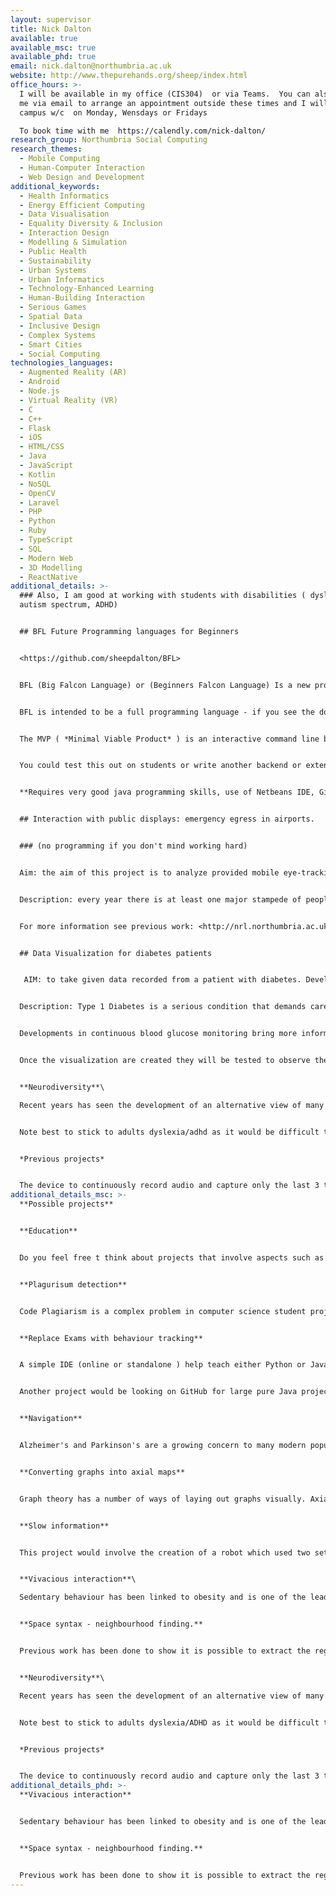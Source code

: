 ```yaml
---
layout: supervisor
title: Nick Dalton
available: true
available_msc: true
available_phd: true
email: nick.dalton@northumbria.ac.uk
website: http://www.thepurehands.org/sheep/index.html
office_hours: >-
  I will be available in my office (CIS304)  or via Teams.  You can also contact
  me via email to arrange an appointment outside these times and I will be on
  campus w/c  on Monday, Wensdays or Fridays 

  To book time with me  https://calendly.com/nick-dalton/
research_group: Northumbria Social Computing
research_themes:
  - Mobile Computing
  - Human-Computer Interaction
  - Web Design and Development
additional_keywords:
  - Health Informatics
  - Energy Efficient Computing
  - Data Visualisation
  - Equality Diversity & Inclusion
  - Interaction Design
  - Modelling & Simulation
  - Public Health
  - Sustainability
  - Urban Systems
  - Urban Informatics
  - Technology-Enhanced Learning
  - Human-Building Interaction
  - Serious Games
  - Spatial Data
  - Inclusive Design
  - Complex Systems
  - Smart Cities
  - Social Computing
technologies_languages:
  - Augmented Reality (AR)
  - Android
  - Node.js
  - Virtual Reality (VR)
  - C
  - C++
  - Flask
  - iOS
  - HTML/CSS
  - Java
  - JavaScript
  - Kotlin
  - NoSQL
  - OpenCV
  - Laravel
  - PHP
  - Python
  - Ruby
  - TypeScript
  - SQL
  - Modern Web
  - 3D Modelling
  - ReactNative
additional_details: >-
  ### Also, I am good at working with students with disabilities ( dyslexia,
  autism spectrum, ADHD)


  ## BFL Future Programming languages for Beginners


  <https://github.com/sheepdalton/BFL>


  BFL (Big Falcon Language) or (Beginners Falcon Language) Is a new programming language inspired by HyperTalk and Python. It's designed to be a powerful and correct learner language. This is a work in progress.


  BFL is intended to be a full programming language - if you see the documentation you will see the developing tutorial. The language began by writing the tutorial not all aspects of the introduction exist or are certain to make it into version 1.0


  The MVP ( *Minimal Viable Product* ) is an interactive command line based calculator. It shows off some of the aspects of BFL philosophy which will be apparent in the final language. 


  You could test this out on students or write another backend or extend the language. 


  **Requires very good java programming skills, use of Netbeans IDE, Github**


  ## Interaction with public displays: emergency egress in airports. 


  ### (no programming if you don't mind working hard)


  Aim: the aim of this project is to analyze provided mobile eye-tracking video to measure the number of times that people notice a variety of public digital displays. Analysis of this information will lead to a better understanding of information displays positioning and information content. 


  Description: every year there is at least one major stampede of people leading to fatalities. Over 10,000 people have died since 2001, in Hillsborough and other events around the world. During disasters in large buildings and urban situations, it is vitally important to be able to dynamically inform pedestrians about which escape routes may be blocked. Underpinning all this is an understanding of how people notice displays in real-world situations.  This research project begins by taking provided mobile eye-tracking data from a route through airport. Using tools provided Digital displays will be identified/coded to provide information about which displays were noticed and others not noticed. Once the data has been coded then this information will be analysed to understand how Digital displays should be used. 


  For more information see previous work: <http://nrl.northumbria.ac.uk/26107/1/p3889-dalton.pdf>


  ## Data Visualization for diabetes patients


   AIM: to take given data recorded from a patient with diabetes. Develop visualization mechanisms that will create insight into the reasons for blood glucose levels fluctuation. Test visualization mechanisms for their ability to gain insight.


  Description: Type 1 Diabetes is a serious condition that demands careful balancing of lifestyle and medication to avoid serious complications. Current mobile health approaches for diabetes management are usually either automated insulin delivery systems or logbooks that depend on manual data collection and reflection. Both have their shortcomings such as loss of engagement and autonomy in the former approach, or fatigue and cognitive stress in the latter. 


  Developments in continuous blood glucose monitoring bring more information than ever before to the patient hands. The urgent problem is trying to interpret this information such that the patient and the doctor are able to create insight into the causes of blood glucose level fluctuation. This project will begin with a dataset of a variety of measured values taken from a real patient with diabetes. The objective will be to create a number of visualizations ( possibly interactive ) that look at the data in new ways with the ambition of creating new insights.


  Once the visualization are created they will be tested to observe the effectiveness of insight creation.


  **Neurodiversity**\

  Recent years has seen the development of an alternative view of many cognitive disabilities such as dyslexia autism ADHD etc. Neuro diversity is a political stance taken by some in the disabled community for a number of specific conditions. It proposes that these conditions should be viewed as differences across the spectrum of human beings rather than pure deficits. Theorists of neurodiversity suggest that what makes a number of neurodiverse conditions different is that they have a number of up-sides. From a computing perspective, this leads to an interesting question about how to design user interfaces to take advantage of these abilities. For example, with dyslexia and ADHD those with these differences are typically more highly creative than Neurotypical individuals. What would user interfaces and applications are designed to support high creativity would look like and operate? Another example is autism spectrum, it is known that many on the autistic spectrum have both perfect pitch and the ability to easily search large images for specific details ( such as the were is Wally pictures). How might user interfaces specifically take advantage of these abilities? 


  Note best to stick to adults dyslexia/adhd as it would be difficult to get ethical permission to work with children and those with more profound differences over the life of a masters project. 


  *Previous projects* 


  The device to continuously record audio and capture only the last 3 to 5 minutes of speech ( retrospectively) this will be converted to text informed up as notes about the day. This is designed for dyslexic users who have poor short-term audio memories.
additional_details_msc: >-
  **Possible projects**


  **Education**


  Do you feel free t think about projects that involve aspects such as the teaching of programming.  This also includes the Gamification of programming and the construction of methods to identify and deal with plagiarism in code. I'm particularly interested in looking at behavioural models with learning to program.


  **Plagurisum detection**


  Code Plagiarism is a complex problem in computer science student projects and assessment. This would project would look at ways of identifying plagiarism and collaboration in during of student software projects.


  **Replace Exams with behaviour tracking**


  A simple IDE (online or standalone ) help teach either Python or Java as a replacement for exams. This would use analysis of typing and the model of software construction ( editing,  compiling, syntax error, editing) to identify students working. By looking at Student behaviour it may be possible to identify students who are not engaging with the educational process, along with students who were struggling you could then be targeted for additional work. 


  Another project would be looking on GitHub for large pure Java projects.  These projects would be suitable for second-year students to examine as part of program design and development course. The idea would be to create a curated collection of large-scale pure Java projects which will be suitable for second-year programming students ( so not using items they have not encountered ). The curated collection would identify a list of algorithmic and design strengths and weaknesses for each project. The output of the project would be both the collection and the list of design strengths/weaknesses of each project to allow the collection to be used by academics globally in the teaching of large scale design projects. 


  **Navigation** 


  Alzheimer's and Parkinson's are a growing concern to many modern populations. Recently the game was released called sea hero quest to collect data about peoples ability to navigate. This has created terabytes of data regarding peoples navigational behaviours. The project would be to take some or all of this data and by using a splay tree try to compress the information into a more tractable form. By visualising using a tree it may be possible to look for categories and outliers in the motion data. Note this cannot be done with artificial intelligence or data science methods it's more of a pure programming visualisation process. 


  **Converting graphs into axial maps**


  Graph theory has a number of ways of laying out graphs visually. Axial maps used in space syntax are converted from the actual layout to graph form. However, the graph form is far less desirable than the actual form. This means that the axial form could be seen as a form of graph representation. The objective of this thesis would be to see if it is possible to take a standard  (non urban ) graph and convert it into a quasi axial form, and so improve its legibility. 


  **Slow information** 


  This project would involve the creation of a robot which used two sets of strings to hang on a vertical surface such as a whiteboard. By adjusting the length of each string it would be possible to move a whiteboard pen across the surface. Much in the manner of a floor-based turtle. The objective this project will be to build the robot from scratch and then create the software to allow it to write/draw on a whiteboard.  This would allow large services to be used as slow information services ( areas where information changes but slowly over weeks/days) 


  **Vivacious interaction**\

  Sedentary behaviour has been linked to obesity and is one of the leading causes of preventable death. It has been suggested that the rise of the use of computing in the workplace has significantly contributed to an increase in sedentary behaviour.  This project reports on work to counter this by developing what is termed ‘Vivacious interaction’. This is a new type of whole body interaction combined with standard desktop presentation with a focus on workplace style activities. This project would involve creating devices using an Arduino to attach to under desk elliptical trainers and then using them to control aspects of user interaction such as screen scrolling. The Objective would be to measure if doing two tasks separately ( peddling and using the computer ) has dissimilar cognitive load to doing both tasks together (using peddling to control the computer ).


  **Space syntax - neighbourhood finding.** 


  Previous work has been done to show it is possible to extract the regions of local neighbourhoods from space syntax axial models. This is done by using graph theory to compute particular values of synergy and intelligibility.  The objective here would be to try to reproduce this work in another urban context and then extend the underlying graph theory to look at alternative formations and the use of other representations ( such as segmental angular models )


  **Neurodiversity**\

  Recent years has seen the development of an alternative view of many cognitive disabilities such as dyslexia autism ADHD etc. Neuro diversity is a political stance taken by some in the disabled community for a number of specific conditions. It proposes that these conditions should be viewed as differences across the spectrum of human beings rather than pure deficits. Theorists of neurodiversity suggest that what makes a number of neurodiverse conditions different is that they have a number of up-sides. From a computing perspective, this leads to an interesting question about how to design user interfaces to take advantage of these abilities. For example, with dyslexia and ADHD those with these differences are typically more highly creative than Neurotypical individuals. What would user interfaces and applications are designed to support high creativity would look like and operate? Another example is autism spectrum, it is known that many on the autistic spectrum have both perfect pitch and the ability to easily search large images for specific details ( such as the were is Wally pictures). How might user interfaces specifically take advantage of these abilities? 


  Note best to stick to adults dyslexia/ADHD as it would be difficult to get ethical permission to work with children and those with more profound differences over the life of a masters project. 


  *Previous projects* 


  The device to continuously record audio and capture only the last 3 to 5 minutes of speech ( retrospectively) this will be converted to text informed up as notes about the day. This is designed for dyslexic users who have poor short-term audio memories.
additional_details_phd: >-
  **Vivacious interaction**


  Sedentary behaviour has been linked to obesity and is one of the leading causes of preventable death. It has been suggested that the rise of the use of computing in the workplace has significantly contributed to an increase in sedentary behaviour.  This project reports on work to counter this by developing what is termed ‘Vivacious interaction’. This is a new type of whole body interaction combined with a standard desktop presentation with a focus on workplace style activities. This project would involve creating devices using an Arduino to attach to under desk elliptical trainers and then using them to control aspects of user interaction such as screen scrolling. The objective would be to measure if doing two tasks separately ( peddling and using the computer ) has a dissimilar cognitive load to doing both tasks together (using peddling to control the computer ).


  **Space syntax - neighbourhood finding.** 


  Previous work has been done to show it is possible to extract the regions of local neighbourhoods from space syntax axial models. This is done by using graph theory to compute particular values of synergy and intelligibility.  The objective here would be to try to reproduce this work in another urban context and then extend the underlying graph theory to look at alternative formations and the use of other representations ( such as segmental angular models )
---
```

